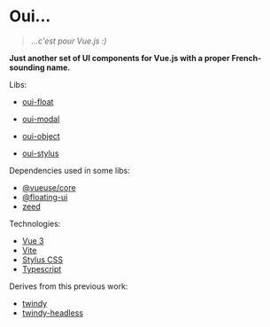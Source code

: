 # Oui...

> *...c'est pour Vue.js :)*

**Just another set of UI components for Vue.js with a proper French-sounding name.**

Libs:

- [oui-float](./oui-float/README.md)
- [oui-modal](./oui-modal/README.md)
- [oui-object](./oui-object/README.md)

- [oui-stylus](./oui-stylus/README.md)

Dependencies used in some libs:

 - [@vueuse/core](https://www.npmjs.com/package/@vueuse/core)
 - [@floating-ui](https://www.npmjs.com/package/@floating-ui/dom)
 - [zeed](https://www.npmjs.com/package/zeed)

Technologies:

- [Vue 3](https://vuejs.org/)
- [Vite](https://vitejs.dev/)
- [Stylus CSS](https://stylus-lang.com/)
- [Typescript](https://www.typescriptlang.org/)

Derives from this previous work:

- [twindy](https://github.com/holtwick/twindy)
- [twindy-headless](https://github.com/holtwick/twindy-headless)

